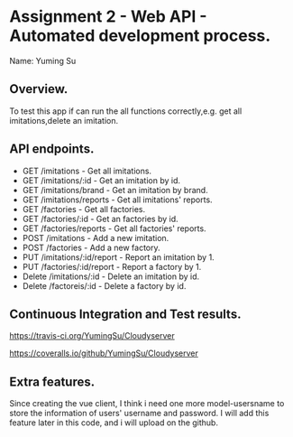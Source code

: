 # Assignment 2 - Web API - Automated development process.

Name: Yuming Su

## Overview.

To test this app if can run the all functions correctly,e.g. get all imitations,delete an imitation.

## API endpoints.

 + GET /imitations - Get all imitations.
 + GET /imitations/:id - Get an imitation by id.
 + GET /imitations/brand - Get an imitation by brand.
 + GET /imitations/reports - Get all imitations' reports.
 + GET /factories - Get all factories.
 + GET /factories/:id - Get an factories by id.
 + GET /factories/reports - Get all factories' reports.
 + POST /imitations - Add a new imitation.
 + POST /factories - Add a new factory.
 + PUT /imitations/:id/report - Report an imitation by 1.
 + PUT /factories/:id/report - Report a factory by 1.
 + Delete /imitations/:id - Delete an imitation by id.
 + Delete /factoreis/:id - Delete a factory by id.

## Continuous Integration and Test results.

https://travis-ci.org/YumingSu/Cloudyserver

https://coveralls.io/github/YumingSu/Cloudyserver


## Extra features.
Since creating the vue client, I think i need one more model-usersname to store the information of users' username and password.
I will add this feature later in this code, and i will upload on the github.
